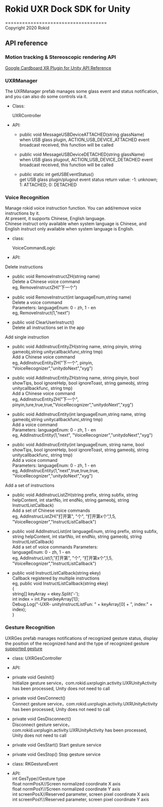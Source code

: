 # Rokid UXR Dock SDK for Unity
====================================  
Copyright 2020 Rokid


## API reference

### Motion tracking & Stereoscopic rendering API
[Google Cardboard XR Plugin for Unity API Reference](https://developers.google.com/cardboard/reference/unity) 

### UXRManager
The UXRManager prefab manages some glass event and status notification, and you can also do some controls via it.

* Class:

    UXRController

* API:

  * public void MessageUSBDeviceATTACHED(string glassName)  
 when USB glass plugin, ACTION_USB_DEVICE_ATTACHED event broadcast received, this function will be called

  * public  void MessageUSBDeviceDETACHED(string glassName)  
 when USB glass plugout, ACTION_USB_DEVICE_DETACHED event broadcast received, this function will be called

  * public static int getUSBEventStatus()  
 get USB glass plugin/plugout event status
 return value: -1: unknown; 1: ATTACHED; 0: DETACHED

### Voice Recognition
Manage rokid voice instruction function. You can add/remove voice instructions by it.  
At present, it supports Chinese, English language.  
Chinese instruct only available when system language is Chinese, and English instruct only available when system language is English.

* class:

    VoiceCommandLogic

* API:

Delete instructions

  * public  void RemoveInstructZH(string name)  
  Delete a Chinese voice command  
  eg, RemoveInstructZH("下一个")
 
   * public  void RemoveInstruct(int languageEnum,string name)  
  Delete a voice command  
  Parameters: 
  languageEnum: 0 - zh, 1 - en  
  eg, RemoveInstruct(1,"next")

  * public void ClearUserInstruct()  
  Delete all instructions set in the app


Add single instruction

  * public void AddInstrucEntityZH(string name, string pinyin, string gameobj,string unitycallbackfunc,string tmp)  
  Add a Chinese voice command   
  eg, AddInstrucEntityZH("下一个", pinyin, "VoiceRecognizer","unitydoNext","xyg")
 
  * public void AddInstrucEntityZH(string name, string pinyin, bool showTips, bool ignoreHelp, bool ignoreToast, string gameobj, string unitycallbackfunc, string tmp)  
  Add a Chinese voice command    
  eg, AddInstrucEntityZH("下一个", pinyin,ture,true,true,"VoiceRecognizer","unitydoNext","xyg")


  * public void AddInstrucEntity(int languageEnum,string name, string gameobj,string unitycallbackfunc,string tmp)  
  Add a voice command    
  Parameters: 
  languageEnum: 0 - zh, 1 - en  
  eg, AddInstrucEntity(1,"next", "VoiceRecognizer","unitydoNext","xyg")

  * public void AddInstrucEntity(int languageEnum, string name, bool showTips, bool ignoreHelp, bool ignoreToast, string gameobj, string unitycallbackfunc, string tmp)  
  Add a voice command  
  Parameters: 
  languageEnum: 0 - zh, 1 - en    
  eg, AddInstrucEntity(1,"next",true,true,true, "VoiceRecognizer","unitydoNext","xyg")


Add a set of instructions

  * public void AddInstrucListZH(string prefix, string subfix, string helpContent, int startNo, int endNo, string gameobj, string InstructListCallback)  
  Add a set of Chinese voice commands  
  eg, AddInstrucListZH("打开第", "个", “打开第x个”,1,5, "VoiceRecognizer","InstructListCallback")

  * public void AddInstrucList(int languageEnum, string prefix, string subfix, string helpContent, int startNo, int endNo, string gameobj, string InstructListCallback)  
  Add a set of voice commands
  Parameters:  
  languageEnum: 0 - zh, 1 - en   
  eg, AddInstrucList(1,"打开第", "个", “打开第x个”,1,5, "VoiceRecognizer","InstructListCallback")

  * public void InstructListCallback(string ekey)  
  Callback registered by multiple instructions  
  eg, public void InstructListCallback(string ekey)  
      {  
		string[] keyArray = ekey.Split('-');  
        int index = int.Parse(keyArray[1]);  
        Debug.Log("-UXR- unityInstructListFun: " + keyArray[0] + ", index:" + index);  
      }  

### Gesture Recognition
UXRGes prefab manages notifications of recognized gesture status, display the position of the recognized hand and the type of recognized gesture  
[supported gesture](https://github.com/RokidGlass/UXR-docs/tree/dev_dock_153/Dock/mm) 

* class:
    UXRGesController
    
* API:
 * private void GesInit()  
 Initialize gesture service，com.rokid.uxrplugin.activity.UXRUnityActivity has been processed, Unity does not need to call 
 
  * private void GesConnect()  
 Connect gesture service，com.rokid.uxrplugin.activity.UXRUnityActivity has been processed, Unity does not need to call
 
  * private void GesDisconnect()  
 Disconnect gesture service，com.rokid.uxrplugin.activity.UXRUnityActivity has been processed, Unity does not need to call
 
  * private void GesStart()
 Start gesture service
 
  * private void GesStop()
 Stop gesture service
 
 
 * class:
     RKGestureEvent
     
* API:  
	int GesType//Gesture type  
	float normPosX//Screen normalized coordinate X axis  
	float normPosY//Screen normalized coordinate Y axis  
	int screenPosX//Reserved parameter, screen pixel coordinate X axis  
	int screenPosY//Reserved parameter, screen pixel coordinate Y axis


